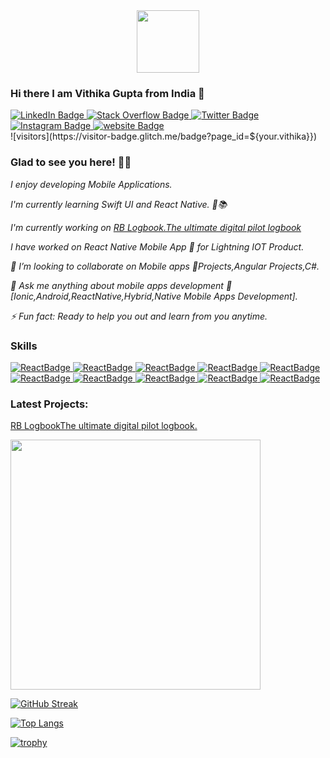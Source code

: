 

<!--
**vithika/vithika** is a ✨ _special_ ✨ repository because its `README.md` (this file) appears on your GitHub profile.
-->
<div id="header" align="center">
  <img src="https://media.giphy.com/media/M9gbBd9nbDrOTu1Mqx/giphy.gif" width="100"/>
</div>

                              

   ### Hi there  I am Vithika Gupta from India 👋  
   <div id="badges">
  <a href="https://www.linkedin.com/in/vithika-gupta-81566a126/">
    <img src="https://img.shields.io/badge/LinkedIn-blue?style=for-the-badge&logo=linkedin&logoColor=white" alt="LinkedIn Badge"/>
  </a>
  <a href="https://stackoverflow.com/users/6900386/vithika">
    <img src="https://img.shields.io/badge/Stack Overflow-red?style=for-the-badge&logo=Stack Overflow&logoColor=white" alt="Stack Overflow Badge"/>
  </a>
  <a href="your-twitter-URL">
    <img src="https://img.shields.io/badge/Twitter-blue?style=for-the-badge&logo=twitter&logoColor=white" alt="Twitter Badge"/>
  </a>
   <a href="https://www.instagram.com/_vithika.gupta_/">
    <img src="https://img.shields.io/badge/Instagram-red?style=for-the-badge&logo=instagram&logoColor=white" alt="Instagram Badge"/>
  </a>
   <a href="https://vithikagupta609.wixsite.com/website">
    <img src="https://img.shields.io/badge/website-blue?style=for-the-badge&logo=WebAuthn&logoColor=white" alt="website Badge"/>
  </a>

</div>
   ![visitors](https://visitor-badge.glitch.me/badge?page_id=${your.vithika}})

 ### Glad to see you here! 🙏🙏

 <div>
  <p><i>  I enjoy developing Mobile Applications.</i></p>
<p><i> I'm currently learning Swift UI and React Native. 📱📚</i></p>
   <i> I'm currently working on </i><a href="https://apps.apple.com/app/apple-store/id1491913104"><i>RB Logbook.The ultimate digital pilot logbook</i></a>
  <p></p>
<p><i> I have worked on React Native Mobile App 📱 for Lightning IOT Product.</i></p>
<p><i> 👯 I’m looking to collaborate on Mobile apps 📱Projects,Angular Projects,C#.</i></p>
<p><i> 💬 Ask me  anything about mobile apps development 📲 [Ionic,Android,ReactNative,Hybrid,Native Mobile Apps Development].</i></p>
<p><i> ⚡ Fun fact: Ready to help you out and learn from you anytime.</i></p>
</div>

### Skills
   <a href="">
    <img src="https://img.shields.io/badge/Javascript-yellow?style=for-the-badge&logo=Javascript&logoColor=black" alt="ReactBadge"/>
  </a>
   <a href="">
    <img src="https://img.shields.io/badge/ionic-blue?style=for-the-badge&logo=Android&logoColor=white" alt="ReactBadge"/>
  </a>
  <a href="">
    <img src="https://img.shields.io/badge/react-black?style=for-the-badge&logo=react&logoColor=blue" alt="ReactBadge"/>
  </a>
   <a href="">
    <img src="https://img.shields.io/badge/Xamarin-blue?style=for-the-badge&logo=Xamarin&logoColor=white" alt="ReactBadge"/>
  </a>
   <a href="">
    <img src="https://img.shields.io/badge/Android-green?style=for-the-badge&logo=Android&logoColor=white" alt="ReactBadge"/>
  </a>
   <a href="">
    <img src="https://img.shields.io/badge/ReactNative-black?style=for-the-badge&logo=react&logoColor=blue" alt="ReactBadge"/>
  </a>
    <a href="">
    <img src="https://img.shields.io/badge/NodeJS-darkgreen?style=for-the-badge&logo=Node.JS&logoColor=white" alt="ReactBadge"/>
  </a>
    <a href="">
    <img src="https://img.shields.io/badge/TypeScript-blue?style=for-the-badge&logo=TypeScript&logoColor=white" alt="ReactBadge"/>
  </a>
   <a href="">
    <img src="https://img.shields.io/badge/HTML5-red?style=for-the-badge&logo=HTML5&logoColor=white" alt="ReactBadge"/>
  </a>
  <a href="">
    <img src="https://img.shields.io/badge/CSS-blue?style=for-the-badge&logo=CSS3&logoColor=white" alt="ReactBadge"/>
  </a>
 
 
 ### Latest Projects:

<a href="https://apps.apple.com/app/apple-store/id1491913104">
  <p>RB LogbookThe ultimate digital pilot logbook.</p>
  </a>
 
 
<img src="https://github-readme-stats.vercel.app/api?username=vithika&show_icons=true&theme=ADD_THEME_HERE" width="400">

[![GitHub Streak](http://github-readme-streak-stats.herokuapp.com?user=vithika&theme=dark&background=000000)](https://git.io/streak-stats)


[![Top Langs](https://github-readme-stats.vercel.app/api/top-langs/?username=vithika&layout=compact&theme=vision-friendly-dark)](https://github.com/anuraghazra/github-readme-stats)

<!-- [![trophy](https://github-profile-trophy.vercel.app/?username=vithika)](https://github.com/ryo-ma/github-profile-trophy) -->
[![trophy](https://github-profile-trophy.vercel.app/?username=vithika&theme=onedark)](https://github.com/ryo-ma/github-profile-trophy)
<!-- 
Connect with me/Reach out to me:
<div id="badges">
  <a href="https://www.linkedin.com/in/vithika-gupta-81566a126/">
    <img src="https://img.shields.io/badge/LinkedIn-blue?style=for-the-badge&logo=linkedin&logoColor=white" alt="LinkedIn Badge"/>
  </a>
  <a href="https://stackoverflow.com/users/6900386/vithika">
    <img src="https://img.shields.io/badge/StackOverflow-red?style=for-the-badge&logo=stackoverflow &logoColor=white" alt="Youtube Badge"/>
  </a>
  <a href="your-twitter-URL">
    <img src="https://img.shields.io/badge/Twitter-blue?style=for-the-badge&logo=twitter&logoColor=white" alt="Twitter Badge"/>
  </a>
   <a href="https://www.instagram.com/_vithika.gupta_/">
    <img src="https://img.shields.io/badge/Instagram-red?style=for-the-badge&logo=instagram&logoColor=white" alt="Twitter Badge"/>
  </a>
</div> -->

